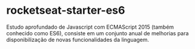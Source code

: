 # rocketseat-starter-es6
Estudo aprofundado de Javascript com ECMAScript 2015 (também conhecido como ES6), consiste em um conjunto anual de melhorias para disponibilização de novas funcionalidades da linguagem.
